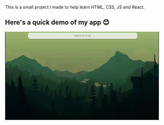 This is a small project I made to help learn HTML, CSS, JS and React.

## Here's a quick demo of my app 😊

<img style="text-align:right" width="600" height="auto" src="src/images/demo.gif">

